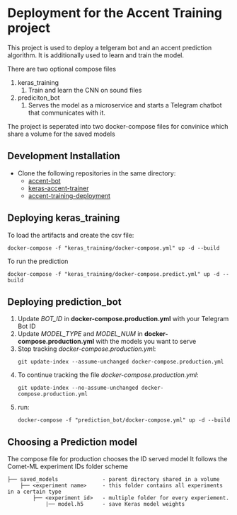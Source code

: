 # Deployment for the Accent Training project


This project is used to deploy a telgeram bot and an accent prediction algorithm.
It is additionally used to learn and train the model.

There are two optional compose files
1. keras_training
   1. Train and learn the CNN on sound files
2. prediciton_bot
   1. Serves the model as a microservice and starts a Telegram chatbot that communicates with it.

The project is seperated into two docker-compose files for convinice which share a volume for the saved models

## Development Installation
- Clone the following repositories in the same directory:
   - [accent-bot](https://github.com/guyeshet/accent-bot.git)
   - [keras-accent-trainer](https://github.com/guyeshet/keras-accent-trainer.git)
   - [accent-training-deployment](https://github.com/guyeshet/accent-training-deployment.git)

## Deploying keras_training
To load the artifacts and create the csv file:
```
docker-compose -f "keras_training/docker-compose.yml" up -d --build
```

To run the prediction
```
docker-compose -f "keras_training/docker-compose.predict.yml" up -d --build
```

## Deploying prediction_bot
1. Update *BOT_ID* in **docker-compose.production.yml** with your Telegram Bot ID
2. Update *MODEL_TYPE* and *MODEL_NUM* in **docker-compose.production.yml** with the models you want to serve
3. Stop tracking *docker-compose.production.yml*:
    ```
    git update-index --assume-unchanged docker-compose.production.yml
    ```
4. To continue tracking the file *docker-compose.production.yml*:
    ```
    git update-index --no-assume-unchanged docker-compose.production.yml
    ```
5. run:
    ```
    docker-compose -f "prediction_bot/docker-compose.yml" up -d --build
    ```
## Choosing a Prediction model
The compose file for production chooses the ID served model
It follows the Comet-ML experiment IDs folder scheme
```
├── saved_models              - parent directory shared in a volume
    ├── <experiment name>     - this folder contains all experiments in a certain type
        ├── <experiment id>   - multiple folder for every experiement.
            |── model.h5      - save Keras model weights
```